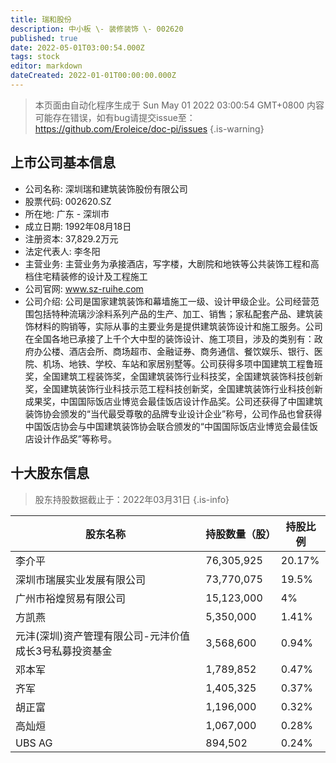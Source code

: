 ```yaml
---
title: 瑞和股份
description: 中小板 \- 装修装饰 \- 002620
published: true
date: 2022-05-01T03:00:54.000Z
tags: stock
editor: markdown
dateCreated: 2022-01-01T00:00:00.000Z
---
```


> 本页面由自动化程序生成于 Sun May 01 2022 03:00:54 GMT+0800
> 内容可能存在错误，如有bug请提交issue至：https://github.com/Eroleice/doc-pi/issues
{.is-warning}

## 上市公司基本信息
- 公司名称: 深圳瑞和建筑装饰股份有限公司
- 股票代码: 002620.SZ
- 所在地: 广东 - 深圳市
- 成立日期: 1992年08月18日
- 注册资本: 37,829.2万元
- 法定代表人: 李冬阳
- 主营业务: 主营业务为承接酒店，写字楼，大剧院和地铁等公共装饰工程和高档住宅精装修的设计及工程施工
- 公司官网: www.sz-ruihe.com
- 公司介绍: 公司是国家建筑装饰和幕墙施工一级、设计甲级企业。公司经营范围包括特种流璃沙涂料系列产品的生产、加工、销售；家私配套产品、建筑装饰材料的购销等，实际从事的主要业务是提供建筑装饰设计和施工服务。公司在全国各地已承接了上千个大中型的装饰设计、施工项目，涉及的类别有：政府办公楼、酒店会所、商场超市、金融证券、商务通信、餐饮娱乐、银行、医院、机场、地铁、学校、车站和家居别墅等。公司获得多项中国建筑工程鲁班奖，全国建筑工程装饰奖，全国建筑装饰行业科技奖，全国建筑装饰科技创新奖，全国建筑装饰行业科技示范工程科技创新奖，全国建筑装饰行业科技创新成果奖，中国国际饭店业博览会最佳饭店设计作品奖。公司还获得了中国建筑装饰协会颁发的“当代最受尊敬的品牌专业设计企业”称号，公司作品也曾获得中国饭店协会与中国建筑装饰协会联合颁发的“中国国际饭店业博览会最佳饭店设计作品奖”等称号。


## 十大股东信息
> 股东持股数据截止于：2022年03月31日
{.is-info}

| 股东名称 | 持股数量（股） | 持股比例 |
| --- | --- | --- |
| 李介平 | 76,305,925 | 20.17% |
| 深圳市瑞展实业发展有限公司 | 73,770,075 | 19.5% |
| 广州市裕煌贸易有限公司 | 15,123,000 | 4% |
| 方凯燕 | 5,350,000 | 1.41% |
| 元沣(深圳)资产管理有限公司-元沣价值成长3号私募投资基金 | 3,568,600 | 0.94% |
| 邓本军 | 1,789,852 | 0.47% |
| 齐军 | 1,405,325 | 0.37% |
| 胡正富 | 1,196,000 | 0.32% |
| 高灿烜 | 1,067,000 | 0.28% |
| UBS   AG | 894,502 | 0.24% |




